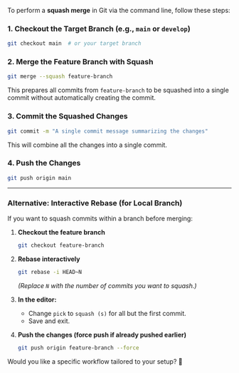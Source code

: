 To perform a **squash merge** in Git via the command line, follow these steps:

### **1. Checkout the Target Branch (e.g., `main` or `develop`)**
```sh
git checkout main  # or your target branch
```

### **2. Merge the Feature Branch with Squash**
```sh
git merge --squash feature-branch
```
This prepares all commits from `feature-branch` to be squashed into a single commit without automatically creating the commit.

### **3. Commit the Squashed Changes**
```sh
git commit -m "A single commit message summarizing the changes"
```
This will combine all the changes into a single commit.

### **4. Push the Changes**
```sh
git push origin main
```

---

### **Alternative: Interactive Rebase (for Local Branch)**
If you want to squash commits within a branch before merging:

1. **Checkout the feature branch**  
   ```sh
   git checkout feature-branch
   ```

2. **Rebase interactively**  
   ```sh
   git rebase -i HEAD~N
   ```
   *(Replace `N` with the number of commits you want to squash.)*

3. **In the editor:**
   - Change `pick` to `squash (s)` for all but the first commit.
   - Save and exit.

4. **Push the changes (force push if already pushed earlier)**  
   ```sh
   git push origin feature-branch --force
   ```

Would you like a specific workflow tailored to your setup? 🚀